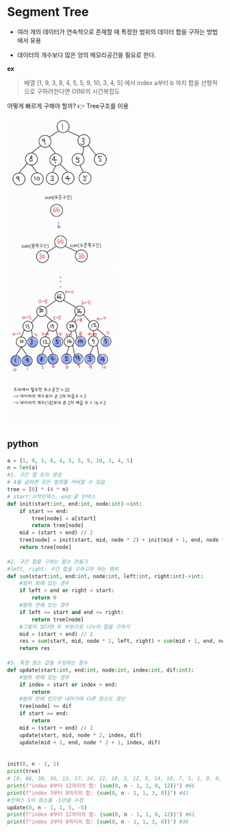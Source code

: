 # Segment Tree

- 여러 개의 데이터가 연속적으로 존재할 때 특정한 범위의 데이터 합을 구하는 방법에서 유용

- 데이터의 개수보다 많은 양의 메모리공간을 필요로 한다.

**ex**

> 배열 [1, 9, 3, 8, 4, 5, 5, 9, 10, 3, 4, 5] 에서 index a부터 b 까지 합을 선형적으로 구하려한다면 O(N)의 시간복잡도

어떻게 빠르게 구해야 할까? 👉 Tree구조를 이용

<img width="50%" src="./img/segment-tree1.jpg" />
<img width="50%" src="./img/segment-tree2.jpg" />

## python

```python
a = [1, 9, 3, 8, 4, 5, 5, 9, 10, 3, 4, 5]
n = len(a)
#1. 구간 합 트리 생성
# 4를 곱하면 모든 범위를 커버할 수 있음
tree = [0] * (4 * n)
# start:시작인덱스, end:끝 인덱스
def init(start:int, end:int, node:int)->int:
    if start == end:
        tree[node] = a[start]
        return tree[node]
    mid = (start + end) // 2
    tree[node] = init(start, mid, node * 2) + init(mid + 1, end, node * 2 + 1)
    return tree[node]

#2. 구간 합을 구하는 함수 만들기
#left, right: 구간 합을 구하고자 하는 범위
def sum(start:int, end:int, node:int, left:int, right:int)->int:
    #범위 밖에 있는 경우
    if left > end or right < start:
        return 0
    #범위 안에 있는 경우
    if left <= start and end <= right:
        return tree[node]
    #그렇지 않다면 두 부분으로 나누어 합을 구하기
    mid = (start + end) // 2
    res = sum(start, mid, node * 2, left, right) + sum(mid + 1, end, node * 2 + 1, left, right)
    return res

#3. 특정 원소 값을 수정하는 함수
def update(start:int, end:int, node:int, index:int, dif:int):
    #범위 밖에 있는 경우
    if index < start or index > end:
        return
    #범위 안에 있으면 내려가며 다른 원소도 갱신
    tree[node] += dif
    if start == end:
        return
    mid = (start + end) // 2
    update(start, mid, node * 2, index, dif)
    update(mid + 1, end, node * 2 + 1, index, dif)


init(0, n - 1, 1)
print(tree)
# [0, 66, 30, 36, 13, 17, 24, 12, 10, 3, 12, 5, 14, 10, 7, 5, 1, 9, 0, 0, 8, 4, 0, 0, 5, 9, 0, 0, 3, 4, 0, 0, 0, 0, 0, 0, 0, 0, 0, 0, 0, 0, 0, 0, 0, 0, 0, 0]
print(f"index 0부터 12까지의 합: {sum(0, n - 1, 1, 0, 12)}") #66
print(f"index 3부터 8까지의 합: {sum(0, n - 1, 1, 3, 8)}") #41
#인덱스 5의 원소를 -5만큼 수정
update(0, n - 1, 1, 5, -5)
print(f"index 0부터 12까지의 합: {sum(0, n - 1, 1, 0, 12)}") #61
print(f"index 3부터 8까지의 합: {sum(0, n - 1, 1, 3, 8)}") #36
```
